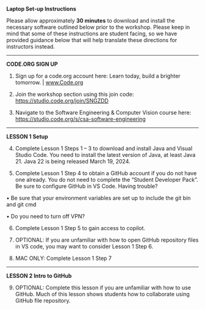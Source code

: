 <b>Laptop Set-up Instructions</b>


Please allow approximately <b>30 minutes</b> to download and install the necessary software outlined below prior to the workshop. 
Please keep in mind that some of these instructions are student facing, so we have provided guidance below that will help translate these directions for instructors instead.

<hr>
<b>CODE.ORG SIGN UP</b>

1.	Sign up for a code.org account here: Learn today, build a brighter tomorrow. | www.Code.org

2.	Join the workshop section using this join code: https://studio.code.org/join/SNGZDD

3.	Navigate to the Software Engineering & Computer Vision course here: https://studio.code.org/s/csa-software-engineering

<hr>
<b>LESSON 1 Setup</b>

4.	Complete Lesson 1 Steps 1 – 3 to download and install Java and Visual Studio Code. You need to install the latest version of Java, at least Java 21. Java 22 is being released March 19, 2024. 

5.	Complete Lesson 1 Step 4 to obtain a GitHub account if you do not have one already. You do not need to complete the “Student Developer Pack”. Be sure to configure GitHub in VS Code. 
Having trouble?

•	Be sure that your environment variables are set up to include the git bin and git cmd

•	Do you need to turn off VPN?

6.	Complete Lesson 1 Step 5 to gain access to copilot.

7.	OPTIONAL: If you are unfamiliar with how to open GitHub repository files in VS code, you may want to consider Lesson 1 Step 6. 

8.	MAC ONLY: Complete Lesson 1 Step 7

<hr>
<b>LESSON 2 Intro to GitHub</b>


9.	OPTIONAL: Complete this lesson if you are unfamiliar with how to use GitHub. Much of this lesson shows students how to collaborate using GitHub file repository. 

